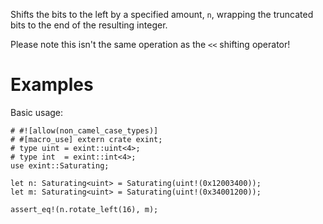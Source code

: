 Shifts the bits to the left by a specified amount, `n`,
wrapping the truncated bits to the end of the resulting integer.

Please note this isn't the same operation as the `<<` shifting operator!

# Examples

Basic usage:

```
# #![allow(non_camel_case_types)]
# #[macro_use] extern crate exint;
# type uint = exint::uint<4>;
# type int  = exint::int<4>;
use exint::Saturating;

let n: Saturating<uint> = Saturating(uint!(0x12003400));
let m: Saturating<uint> = Saturating(uint!(0x34001200));

assert_eq!(n.rotate_left(16), m);
```
